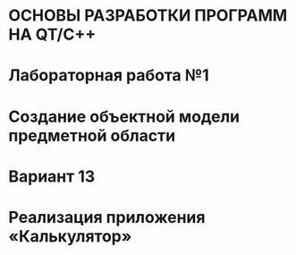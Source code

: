 # ОСНОВЫ РАЗРАБОТКИ ПРОГРАММ НА QT/C++
# Лабораторная работа №1 
# Создание объектной модели предметной области
# Вариант 13
# Реализация приложения «Калькулятор»
